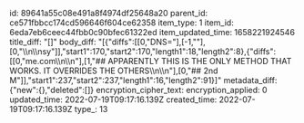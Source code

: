 id: 89641a55c08e491a8f4974df25648a20
parent_id: ce571fbbcc174cd596646f604ce62358
item_type: 1
item_id: 6eda7eb6ceec44fbb0c90bfec61322ed
item_updated_time: 1658221924546
title_diff: "[]"
body_diff: "[{\"diffs\":[[0,\"DNS=\"],[-1,\"<THMDC IP>\"],[0,\"\\\n\\\nsy\"]],\"start1\":170,\"start2\":170,\"length1\":18,\"length2\":8},{\"diffs\":[[0,\"me.com\\\n\\\n\"],[1,\"## APPARENTLY THIS IS THE ONLY METHOD THAT WORKS. IT OVERRIDES THE OTHERS\\\n\\\n\"],[0,\"## 2nd M\"]],\"start1\":237,\"start2\":237,\"length1\":16,\"length2\":91}]"
metadata_diff: {"new":{},"deleted":[]}
encryption_cipher_text: 
encryption_applied: 0
updated_time: 2022-07-19T09:17:16.139Z
created_time: 2022-07-19T09:17:16.139Z
type_: 13